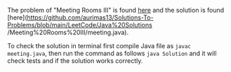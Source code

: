 The problem of "Meeting Rooms III" is found [here](https://leetcode.com/problems/meeting-rooms-iii/) and the solution is found [here](https://github.com/aurimas13/Solutions-To-Problems/blob/main/LeetCode/Java%20Solutions
/Meeting%20Rooms%20III/meeting.java).

To check the solution in terminal first compile Java file as `javac meeting.java`, then run the command as follows `java Solution` and it will check tests and if the solution works correctly.